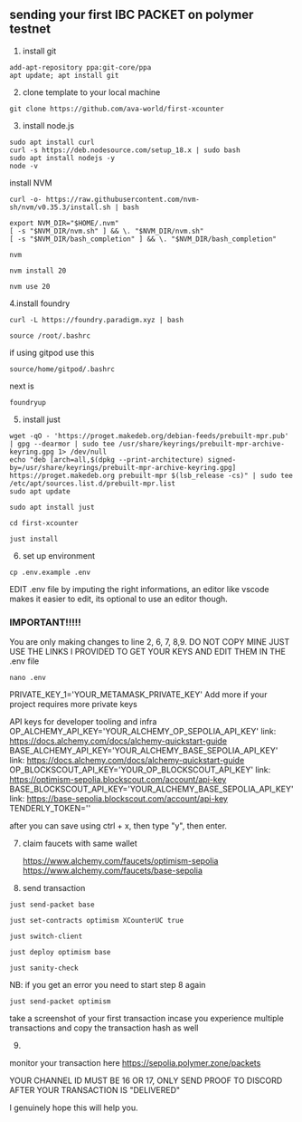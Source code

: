 
## sending your first IBC PACKET on polymer testnet

1. install git

```
add-apt-repository ppa:git-core/ppa
apt update; apt install git

```

2. clone template to your local machine

```
git clone https://github.com/ava-world/first-xcounter
```

3. install node.js

```
sudo apt install curl
curl -s https://deb.nodesource.com/setup_18.x | sudo bash
sudo apt install nodejs -y
node -v
```
install NVM

```
curl -o- https://raw.githubusercontent.com/nvm-sh/nvm/v0.35.3/install.sh | bash
```

```
export NVM_DIR="$HOME/.nvm"
[ -s "$NVM_DIR/nvm.sh" ] && \. "$NVM_DIR/nvm.sh"  
[ -s "$NVM_DIR/bash_completion" ] && \. "$NVM_DIR/bash_completion"

```

```
nvm
```

```
nvm install 20
```

```
nvm use 20
```

4.install foundry

```
curl -L https://foundry.paradigm.xyz | bash
```

```
source /root/.bashrc
```

if using gitpod use this 

```
source/home/gitpod/.bashrc
```


next is




```
foundryup
```

5. install just

```
wget -qO - 'https://proget.makedeb.org/debian-feeds/prebuilt-mpr.pub' | gpg --dearmor | sudo tee /usr/share/keyrings/prebuilt-mpr-archive-keyring.gpg 1> /dev/null
echo "deb [arch=all,$(dpkg --print-architecture) signed-by=/usr/share/keyrings/prebuilt-mpr-archive-keyring.gpg] https://proget.makedeb.org prebuilt-mpr $(lsb_release -cs)" | sudo tee /etc/apt/sources.list.d/prebuilt-mpr.list
sudo apt update
```

```
sudo apt install just
```

```
cd first-xcounter

just install
```

6. set up environment

```
cp .env.example .env
```



<l1>
EDIT .env file by imputing the right informations, an editor like vscode makes it easier to edit, its optional to use an editor though.
  <l1/>

### IMPORTANT!!!!!
You are only making changes to line 2, 6, 7, 8,9. DO NOT COPY MINE JUST USE THE LINKS I PROVIDED TO GET YOUR KEYS AND EDIT THEM IN THE .env file

```
nano .env
```


<l1>
     
PRIVATE_KEY_1='YOUR_METAMASK_PRIVATE_KEY'
 Add more if your project requires more private keys

 API keys for developer tooling and infra
OP_ALCHEMY_API_KEY='YOUR_ALCHEMY_OP_SEPOLIA_API_KEY' link: https://docs.alchemy.com/docs/alchemy-quickstart-guide
BASE_ALCHEMY_API_KEY='YOUR_ALCHEMY_BASE_SEPOLIA_API_KEY' link: https://docs.alchemy.com/docs/alchemy-quickstart-guide
OP_BLOCKSCOUT_API_KEY='YOUR_OP_BLOCKSCOUT_API_KEY' link: https://optimism-sepolia.blockscout.com/account/api-key
BASE_BLOCKSCOUT_API_KEY='YOUR_ALCHEMY_BASE_SEPOLIA_API_KEY'  link: https://base-sepolia.blockscout.com/account/api-key
TENDERLY_TOKEN=''

<l1/>


after you can save using ctrl + x, then type "y", then enter.


7. claim faucets with same wallet


   https://www.alchemy.com/faucets/optimism-sepolia
https://www.alchemy.com/faucets/base-sepolia


8. send transaction 

```
just send-packet base

```

```
just set-contracts optimism XCounterUC true
```

```
just switch-client
```

```
just deploy optimism base

```

```
just sanity-check

```

NB: if you get an error you need to start step 8 again



```
just send-packet optimism

```
<l1>
take a screenshot of your first transaction incase you experience multiple transactions and copy the transaction hash as well
  <l1/>
    
9.
monitor your transaction here https://sepolia.polymer.zone/packets



YOUR CHANNEL ID MUST BE 16 OR 17, ONLY SEND PROOF TO DISCORD AFTER YOUR TRANSACTION IS "DELIVERED"



<l1>I genuinely hope this will help you.<l1/>


  
